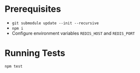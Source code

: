 # Prerequisites
- `git submodule update --init --recursive`
- `npm i`
- Configure environment variables `REDIS_HOST` and `REDIS_PORT`

# Running Tests

`npm test`

